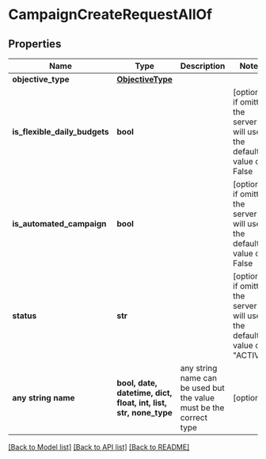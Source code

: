 # CampaignCreateRequestAllOf


## Properties
Name | Type | Description | Notes
------------ | ------------- | ------------- | -------------
**objective_type** | [**ObjectiveType**](ObjectiveType.md) |  | 
**is_flexible_daily_budgets** | **bool** |  | [optional]  if omitted the server will use the default value of False
**is_automated_campaign** | **bool** |  | [optional]  if omitted the server will use the default value of False
**status** | **str** |  | [optional]  if omitted the server will use the default value of "ACTIVE"
**any string name** | **bool, date, datetime, dict, float, int, list, str, none_type** | any string name can be used but the value must be the correct type | [optional]

[[Back to Model list]](../README.md#documentation-for-models) [[Back to API list]](../README.md#documentation-for-api-endpoints) [[Back to README]](../README.md)


